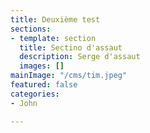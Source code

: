 ```yaml
---
title: Deuxième test
sections:
- template: section
  title: Sectino d'assaut
  description: Serge d'assaut
  images: []
mainImage: "/cms/tim.jpeg"
featured: false
categories:
- John

---
```

